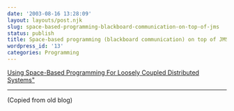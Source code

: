 ```yaml
---
date: '2003-08-16 13:28:09'
layout: layouts/post.njk
slug: space-based-programming-blackboard-communication-on-top-of-jms
status: publish
title: Space-based programming (blackboard communication) on top of JMS
wordpress_id: '13'
categories: Programming
---
```


[Using Space-Based Programming
For Loosely Coupled Distributed Systems"](https://web.archive.org/web/20060724135757/http://www.teknirvana.com/internal_documents/Spaces.pdf)


* * *


(Copied from old blog)

